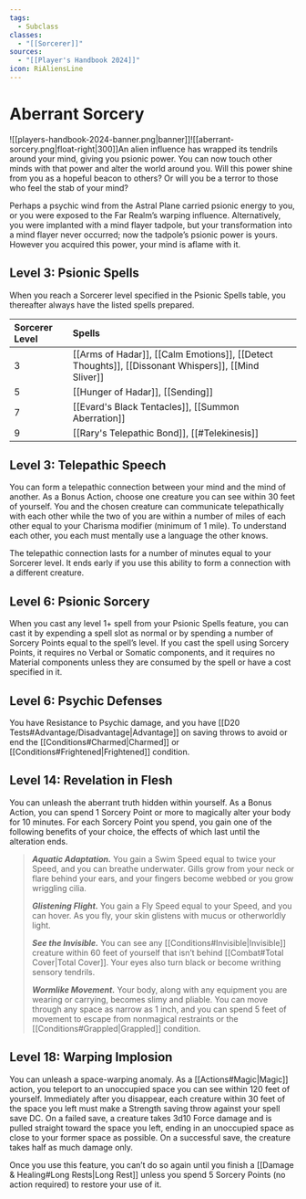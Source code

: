 ```yaml
---
tags:
  - Subclass
classes:
  - "[[Sorcerer]]"
sources:
  - "[[Player's Handbook 2024]]"
icon: RiAliensLine
---
```


# Aberrant Sorcery

![[players-handbook-2024-banner.png|banner]]![[aberrant-sorcery.png|float-right|300]]An alien influence has wrapped its tendrils around your mind, giving you psionic power. You can now touch other minds with that power and alter the world around you. Will this power shine from you as a hopeful beacon to others? Or will you be a terror to those who feel the stab of your mind?

Perhaps a psychic wind from the Astral Plane carried psionic energy to you, or you were exposed to the Far Realm’s warping influence. Alternatively, you were implanted with a mind flayer tadpole, but your transformation into a mind flayer never occurred; now the tadpole’s psionic power is yours. However you acquired this power, your mind is aflame with it.

## Level 3: Psionic Spells

When you reach a Sorcerer level specified in the Psionic Spells table, you thereafter always have the listed spells prepared.

| Sorcerer Level | Spells                                                                                             |
|:-------------- |:-------------------------------------------------------------------------------------------------- |
| 3              | [[Arms of Hadar]], [[Calm Emotions]], [[Detect Thoughts]], [[Dissonant Whispers]], [[Mind Sliver]] |
| 5              | [[Hunger of Hadar]], [[Sending]]                                                                   |
| 7              | [[Evard's Black Tentacles]], [[Summon Aberration]]                                                 |
| 9              | [[Rary's Telepathic Bond]], [[#Telekinesis]]                                                       |

## Level 3: Telepathic Speech

You can form a telepathic connection between your mind and the mind of another. As a Bonus Action, choose one creature you can see within 30 feet of yourself. You and the chosen creature can communicate telepathically with each other while the two of you are within a number of miles of each other equal to your Charisma modifier (minimum of 1 mile). To understand each other, you each must mentally use a language the other knows.

The telepathic connection lasts for a number of minutes equal to your Sorcerer level. It ends early if you use this ability to form a connection with a different creature.

## Level 6: Psionic Sorcery

When you cast any level 1+ spell from your Psionic Spells feature, you can cast it by expending a spell slot as normal or by spending a number of Sorcery Points equal to the spell’s level. If you cast the spell using Sorcery Points, it requires no Verbal or Somatic components, and it requires no Material components unless they are consumed by the spell or have a cost specified in it.

## Level 6: Psychic Defenses

You have Resistance to Psychic damage, and you have [[D20 Tests#Advantage/Disadvantage\|Advantage]] on saving throws to avoid or end the [[Conditions#Charmed\|Charmed]] or [[Conditions#Frightened\|Frightened]] condition.

## Level 14: Revelation in Flesh

You can unleash the aberrant truth hidden within yourself. As a Bonus Action, you can spend 1 Sorcery Point or more to magically alter your body for 10 minutes. For each Sorcery Point you spend, you gain one of the following benefits of your choice, the effects of which last until the alteration ends.
>**_Aquatic Adaptation._** You gain a Swim Speed equal to twice your Speed, and you can breathe underwater. Gills grow from your neck or flare behind your ears, and your fingers become webbed or you grow wriggling cilia.
>
>**_Glistening Flight._** You gain a Fly Speed equal to your Speed, and you can hover. As you fly, your skin glistens with mucus or otherworldly light.
>
>**_See the Invisible._** You can see any [[Conditions#Invisible\|Invisible]] creature within 60 feet of yourself that isn’t behind [[Combat#Total Cover\|Total Cover]]. Your eyes also turn black or become writhing sensory tendrils.
>
>**_Wormlike Movement._** Your body, along with any equipment you are wearing or carrying, becomes slimy and pliable. You can move through any space as narrow as 1 inch, and you can spend 5 feet of movement to escape from nonmagical restraints or the [[Conditions#Grappled\|Grappled]] condition.

## Level 18: Warping Implosion

You can unleash a space-warping anomaly. As a [[Actions#Magic\|Magic]] action, you teleport to an unoccupied space you can see within 120 feet of yourself. Immediately after you disappear, each creature within 30 feet of the space you left must make a Strength saving throw against your spell save DC. On a failed save, a creature takes 3d10 Force damage and is pulled straight toward the space you left, ending in an unoccupied space as close to your former space as possible. On a successful save, the creature takes half as much damage only.

Once you use this feature, you can’t do so again until you finish a [[Damage & Healing#Long Rests|Long Rest]] unless you spend 5 Sorcery Points (no action required) to restore your use of it.
